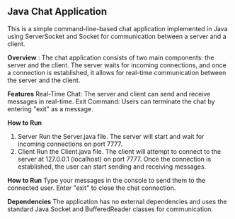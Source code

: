 ## **Java Chat Application**
This is a simple command-line-based chat application implemented in Java using ServerSocket and Socket for communication between a server and a client.

**Overview**
: The chat application consists of two main components: the server and the client. The server waits for incoming connections, and once a connection is established, it allows for real-time communication between the server and the client.

**Features**
Real-Time Chat: The server and client can send and receive messages in real-time.
Exit Command: Users can terminate the chat by entering "exit" as a message.

**How to Run**
1. Server
Run the Server.java file.
The server will start and wait for incoming connections on port 7777.
2. Client
Run the Client.java file.
The client will attempt to connect to the server at 127.0.0.1 (localhost) on port 7777.
Once the connection is established, the user can start sending and receiving messages.

**How to Run**
Type your messages in the console to send them to the connected user.
Enter "exit" to close the chat connection.

**Dependencies**
The application has no external dependencies and uses the standard Java Socket and BufferedReader classes for communication.
